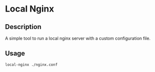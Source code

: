 # Local Nginx

## Description
A simple tool to run a local nginx server with a custom configuration file.

## Usage
```shell
local-nginx ./nginx.conf
```